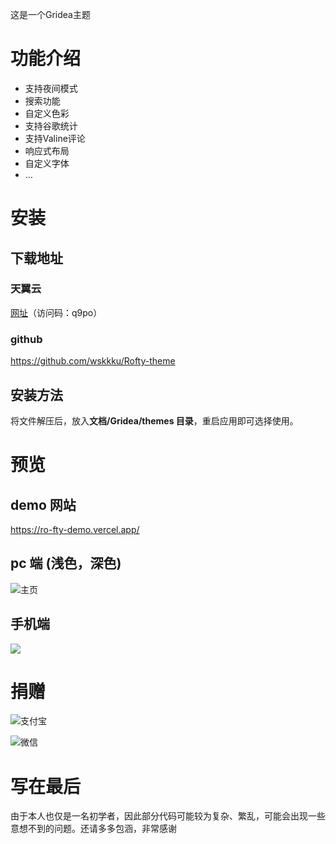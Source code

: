 这是一个Gridea主题
<!-- more -->
# 功能介绍
+ 支持夜间模式
+ 搜索功能
+ 自定义色彩
+ 支持谷歌统计
+ 支持Valine评论
+ 响应式布局
+ 自定义字体
+  …
# 安装
## 下载地址
### 天翼云
[网址]()（访问码：q9po）
### github
https://github.com/wskkku/Rofty-theme
## 安装方法
将文件解压后，放入**文档/Gridea/themes 目录**，重启应用即可选择使用。
# 预览
## demo 网站
https://ro-fty-demo.vercel.app/
## pc 端 (浅色，深色)
![主页](/post-images/index.png)
## 手机端
![](/post-images/index-m.png)
 # 捐赠

![支付宝](/post-images/zhifubao.jpg)

![微信](/post-images/weixin.png)
       
# 写在最后
由于本人也仅是一名初学者，因此部分代码可能较为复杂、繁乱，可能会出现一些意想不到的问题。还请多多包涵，非常感谢
